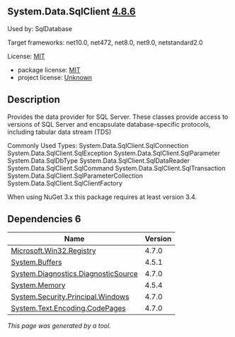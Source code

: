 System.Data.SqlClient [4.8.6](https://www.nuget.org/packages/System.Data.SqlClient/4.8.6)
--------------------

Used by: SqlDatabase

Target frameworks: net10.0, net472, net8.0, net9.0, netstandard2.0

License: [MIT](../../../../licenses/mit) 

- package license: [MIT](https://licenses.nuget.org/MIT) 
- project license: [Unknown](https://github.com/dotnet/corefx) 

Description
-----------
Provides the data provider for SQL Server. These classes provide access to versions of SQL Server and encapsulate database-specific protocols, including tabular data stream (TDS)

Commonly Used Types:
System.Data.SqlClient.SqlConnection
System.Data.SqlClient.SqlException
System.Data.SqlClient.SqlParameter
System.Data.SqlDbType
System.Data.SqlClient.SqlDataReader
System.Data.SqlClient.SqlCommand
System.Data.SqlClient.SqlTransaction
System.Data.SqlClient.SqlParameterCollection
System.Data.SqlClient.SqlClientFactory
 
When using NuGet 3.x this package requires at least version 3.4.

Dependencies 6
-----------

|Name|Version|
|----------|:----|
|[Microsoft.Win32.Registry](../../../../packages/nuget.org/microsoft.win32.registry/4.7.0)|4.7.0|
|[System.Buffers](../../../../packages/nuget.org/system.buffers/4.5.1)|4.5.1|
|[System.Diagnostics.DiagnosticSource](../../../../packages/nuget.org/system.diagnostics.diagnosticsource/4.7.0)|4.7.0|
|[System.Memory](../../../../packages/nuget.org/system.memory/4.5.4)|4.5.4|
|[System.Security.Principal.Windows](../../../../packages/nuget.org/system.security.principal.windows/4.7.0)|4.7.0|
|[System.Text.Encoding.CodePages](../../../../packages/nuget.org/system.text.encoding.codepages/4.7.0)|4.7.0|

*This page was generated by a tool.*